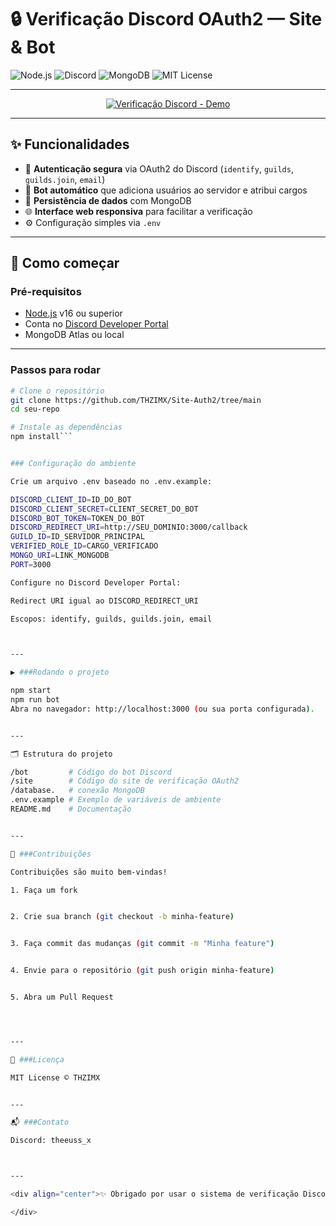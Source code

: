 # 🔒 Verificação Discord OAuth2 — Site & Bot

![Node.js](https://img.shields.io/badge/Node.js-16%2B-green?logo=node.js) ![Discord](https://img.shields.io/badge/Discord-Verified-blue?logo=discord) ![MongoDB](https://img.shields.io/badge/MongoDB-Atlas-green?logo=mongodb) ![MIT License](https://img.shields.io/badge/License-MIT-blue.svg)

---

<div align="center">

[![Verificação Discord - Demo](https://media.giphy.com/media/Ju7l5y9osyymQ/giphy.gif)](https://github.com/seuusuario/seu-repo)

</div>

---

## ✨ Funcionalidades

- 🔑 **Autenticação segura** via OAuth2 do Discord (`identify`, `guilds`, `guilds.join`, `email`)  
- 🤖 **Bot automático** que adiciona usuários ao servidor e atribui cargos  
- 💾 **Persistência de dados** com MongoDB  
- 🌐 **Interface web responsiva** para facilitar a verificação  
- ⚙️ Configuração simples via `.env`

---

## 🚀 Como começar

### Pré-requisitos

- [Node.js](https://nodejs.org/) v16 ou superior  
- Conta no [Discord Developer Portal](https://discord.com/developers/applications)  
- MongoDB Atlas ou local

---

### Passos para rodar

```bash
# Clone o repositório
git clone https://github.com/THZIMX/Site-Auth2/tree/main
cd seu-repo

# Instale as dependências
npm install```


### Configuração do ambiente

Crie um arquivo .env baseado no .env.example:

DISCORD_CLIENT_ID=ID_DO_BOT
DISCORD_CLIENT_SECRET=CLIENT_SECRET_DO_BOT
DISCORD_BOT_TOKEN=TOKEN_DO_BOT
DISCORD_REDIRECT_URI=http://SEU_DOMINIO:3000/callback
GUILD_ID=ID_SERVIDOR_PRINCIPAL
VERIFIED_ROLE_ID=CARGO_VERIFICADO
MONGO_URI=LINK_MONGODB
PORT=3000

Configure no Discord Developer Portal:

Redirect URI igual ao DISCORD_REDIRECT_URI

Escopos: identify, guilds, guilds.join, email



---

▶️ ###Rodando o projeto

npm start
npm run bot
Abra no navegador: http://localhost:3000 (ou sua porta configurada).


---

🗂 Estrutura do projeto

/bot         # Código do bot Discord
/site        # Código do site de verificação OAuth2
/database.   # conexão MongoDB
.env.example # Exemplo de variáveis de ambiente
README.md    # Documentação


---

🤝 ###Contribuições

Contribuições são muito bem-vindas!

1. Faça um fork


2. Crie sua branch (git checkout -b minha-feature)


3. Faça commit das mudanças (git commit -m "Minha feature")


4. Envie para o repositório (git push origin minha-feature)


5. Abra um Pull Request




---

📄 ###Licença

MIT License © THZIMX


---

📬 ###Contato

Discord: theeuss_x



---

<div align="center">✨ Obrigado por usar o sistema de verificação Discord OAuth2! 🚀

</div>
